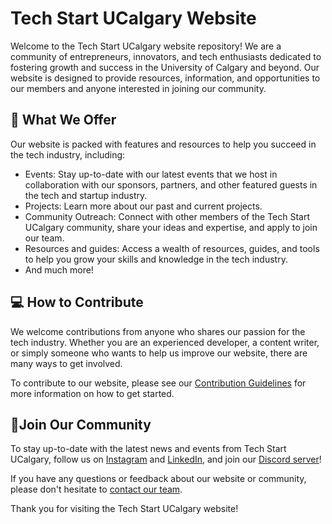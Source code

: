# Tech Start UCalgary Website

Welcome to the Tech Start UCalgary website repository! We are a community of entrepreneurs, innovators, and tech enthusiasts dedicated to fostering growth and success in the University of Calgary and beyond. Our website is designed to provide resources, information, and opportunities to our members and anyone interested in joining our community.

## 🚀 What We Offer

Our website is packed with features and resources to help you succeed in the tech industry, including:

- Events: Stay up-to-date with our latest events that we host in collaboration with our sponsors, partners, and other featured guests in the tech and startup industry.
- Projects: Learn more about our past and current projects.
- Community Outreach: Connect with other members of the Tech Start UCalgary community, share your ideas and expertise, and apply to join our team.
- Resources and guides: Access a wealth of resources, guides, and tools to help you grow your skills and knowledge in the tech industry.
- And much more!

## 💻 How to Contribute

We welcome contributions from anyone who shares our passion for the tech industry. Whether you are an experienced developer, a content writer, or simply someone who wants to help us improve our website, there are many ways to get involved.

To contribute to our website, please see our [Contribution Guidelines](contribution-guidelines.md) for more information on how to get started.

## 🎉Join Our Community

To stay up-to-date with the latest news and events from Tech Start UCalgary, follow us on [Instagram](https://www.instagram.com/techstartucalgary/) and [LinkedIn](https://www.linkedin.com/company/tech-start-ucalgary), and join our [Discord server](https://discord.gg/Sxj5QrxRPk)!

If you have any questions or feedback about our website or community, please don't hesitate to [contact our team](mailto:info@techstartucalgary.com).

Thank you for visiting the Tech Start UCalgary website!